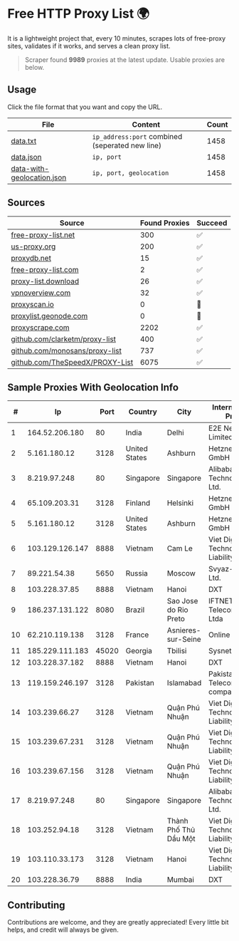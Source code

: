 
# Free HTTP Proxy List 🌍

It is a lightweight project that, every 10 minutes, scrapes lots of free-proxy sites, validates if it works, and serves a clean proxy list.


> Scraper found **9989** proxies at the latest update. Usable proxies are below.

## Usage

Click the file format that you want and copy the URL.


|File|Content|Count|
|----|-------|-----|
|[data.txt](https://raw.githubusercontent.com/themiralay/Proxy-List-World/master/data.txt)|`ip_address:port` combined (seperated new line)|1458|
|[data.json](https://raw.githubusercontent.com/themiralay/Proxy-List-World/master/data.json)|`ip, port`|1458|
|[data-with-geolocation.json](https://raw.githubusercontent.com/themiralay/Proxy-List-World/master/data-with-geolocation.json)|`ip, port, geolocation`|1458|

## Sources

|Source|Found Proxies|Succeed|
|------|-------------|-------|
|[free-proxy-list.net](https://free-proxy-list.net)|300|✅|
|[us-proxy.org](https://www.us-proxy.org)|200|✅|
|[proxydb.net](http://proxydb.net)|15|✅|
|[free-proxy-list.com](https://free-proxy-list.com/?page=&port=&type%5B%5D=http&type%5B%5D=https&up_time=0&search=Search)|2|✅|
|[proxy-list.download](https://www.proxy-list.download/HTTP)|26|✅|
|[vpnoverview.com](https://vpnoverview.com/privacy/anonymous-browsing/free-proxy-servers)|32|✅|
|[proxyscan.io](https://www.proxyscan.io)|0|🚫|
|[proxylist.geonode.com](https://proxylist.geonode.com/api/proxy-list?limit=300&page=1&sort_by=lastChecked&sort_type=desc&protocols=http,https)|0|🚫|
|[proxyscrape.com](https://api.proxyscrape.com/v2/?request=displayproxies&protocol=http&timeout=10000&country=all&ssl=all&anonymity=all)|2202|✅|
|[github.com/clarketm/proxy-list](https://raw.githubusercontent.com/clarketm/proxy-list/master/proxy-list-raw.txt)|400|✅|
|[github.com/monosans/proxy-list](https://raw.githubusercontent.com/monosans/proxy-list/main/proxies/http.txt)|737|✅|
|[github.com/TheSpeedX/PROXY-List](https://raw.githubusercontent.com/TheSpeedX/PROXY-List/master/http.txt)|6075|✅|


## Sample Proxies With Geolocation Info

|#|Ip|Port|Country|City|Internet Service Provider|
|-|--|----|-------|----|-------------------------|
|1|164.52.206.180|80|India|Delhi|E2E Networks Limited|
|2|5.161.180.12|3128|United States|Ashburn|Hetzner Online GmbH|
|3|8.219.97.248|80|Singapore|Singapore|Alibaba (US) Technology Co., Ltd.|
|4|65.109.203.31|3128|Finland|Helsinki|Hetzner Online GmbH|
|5|5.161.180.12|3128|United States|Ashburn|Hetzner Online GmbH|
|6|103.129.126.147|8888|Vietnam|Cam Le|Viet Digital Technology Liability Company|
|7|89.221.54.38|5650|Russia|Moscow|Svyaz-Holding Ltd.|
|8|103.228.37.85|8888|Vietnam|Hanoi|DXT|
|9|186.237.131.122|8080|Brazil|Sao Jose do Rio Preto|IFTNET Telecomunicacoes Ltda|
|10|62.210.119.138|3128|France|Asnieres-sur-Seine|Online S.A.S.|
|11|185.229.111.183|45020|Georgia|Tbilisi|Sysnet LLC|
|12|103.228.37.182|8888|Vietnam|Hanoi|DXT|
|13|119.159.246.197|3128|Pakistan|Islamabad|Pakistan Telecommuication company limited|
|14|103.239.66.27|3128|Vietnam|Quận Phú Nhuận|Viet Digital Technology Liability Company|
|15|103.239.67.231|3128|Vietnam|Quận Phú Nhuận|Viet Digital Technology Liability Company|
|16|103.239.67.156|3128|Vietnam|Quận Phú Nhuận|Viet Digital Technology Liability Company|
|17|8.219.97.248|80|Singapore|Singapore|Alibaba (US) Technology Co., Ltd.|
|18|103.252.94.18|3128|Vietnam|Thành Phố Thủ Dầu Một|Viet Digital Technology Liability Company|
|19|103.110.33.173|3128|Vietnam|Hanoi|Viet Digital Technology Liability Company|
|20|103.228.36.79|8888|India|Mumbai|DXT|



## Contributing

Contributions are welcome, and they are greatly appreciated! Every
little bit helps, and credit will always be given.

